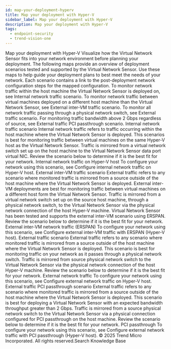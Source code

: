 ```yaml
---
id: map-your-deployment-hyperv
title: Map your deployment with Hyper-V
sidebar_label: Map your deployment with Hyper-V
description: Map your deployment with Hyper-V
tags:
  - endpoint-security
  - trend-vision-one
---
```


 Map your deployment with Hyper-V Visualize how the Virtual Network Sensor fits into your network environment before planning your deployment. The following maps provide an overview of deployment scenarios tested and supported by the Virtual Network Sensor. Use these maps to help guide your deployment plans to best meet the needs of your network. Each scenario contains a link to the post-deployment network configuration steps for the mapped configuration. To monitor network traffic within the host machine the Virtual Network Sensor is deployed on, see Internal network traffic scenario. To monitor network traffic between virtual machines deployed on a different host machine than the Virtual Network Sensor, see External inter-VM traffic scenario. To monitor all network traffic passing through a physical network switch, see External traffic scenario. For monitoring traffic bandwidth above 2 Gbps regardless of source, see External traffic PCI passthrough scenario. Internal network traffic scenario Internal network traffic refers to traffic occurring within the host machine where the Virtual Network Sensor is deployed. This scenarios is best for monitoring traffic between virtual machines on the same Hyper-V host as the Virtual Network Sensor. Traffic is mirrored from a virtual network switch set up on the host machine to the Virtual Network Sensor data port virtual NIC. Review the scenario below to determine if it is the best fit for your network. Internal network traffic on Hyper-V host To configure your network using this scenario, see Configure internal network traffic on Hyper-V host. External inter-VM traffic scenario External traffic refers to any scenario where monitored traffic is mirrored from a source outside of the host machine where the Virtual Network Sensor is deployed. External inter-VM deployments are best for monitoring traffic between virtual machines on a different host form the Virtual Network Sensor. Traffic is mirrored from a virtual network switch set up on the source host machine, through a physical network switch, to the Virtual Network Sensor via the physical network connection of the host Hyper-V machine. Virtual Network Sensor has been tested and supports the external inter-VM scenario using ERSPAN. Review the scenario below to determine if it is the best fit for your network. External inter-VM network traffic (ERSPAN) To configure your network using this scenario, see Configure external inter-VM traffic with ERSPAN (Hyper-V host). External traffic scenario External traffic refers to any scenario where monitored traffic is mirrored from a source outside of the host machine where the Virtual Network Sensor is deployed. This scenario is best for monitoring traffic on your network as it passes through a physical network switch. Traffic is mirrored from source physical network switch to the Virtual Network Sensor via the physical network connection of the host Hyper-V machine. Review the scenario below to determine if it is the best fit for your network. External network traffic To configure your network using this scenario, see Configure external network traffic on Hyper-V host. External traffic PCI passthrough scenario External traffic refers to any scenario where monitored traffic is mirrored from a source outside of the host machine where the Virtual Network Sensor is deployed. This scenario is best for deploying a Virtual Network Sensor with an expected bandwidth throughput greater than 2 Gbps. Traffic is mirrored from a source physical network switch to the Virtual Network Sensor via a physical connection configured for PCI passthrough on the host machine. Review the scenario below to determine if it is the best fit for your network. PCI passthrough To configure your network using this scenario, see Configure external network traffic with PCI passthrough (Hyper-V host). © 2025 Trend Micro Incorporated. All rights reserved.Search Knowledge Base